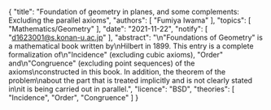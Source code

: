 {
    "title": "Foundation of geometry in planes, and some complements: Excluding the parallel axioms",
    "authors": [
        "Fumiya Iwama"
    ],
    "topics": [
        "Mathematics/Geometry"
    ],
    "date": "2021-11-22",
    "notify": [
        "d1623001@s.konan-u.ac.jp"
    ],
    "abstract": "\n\"Foundations of Geometry\" is a mathematical book written by\nHilbert in 1899. This entry is a complete formalization of\n\"Incidence\" (excluding cubic axioms), \"Order\" and\n\"Congruence\" (excluding point sequences) of the axioms\nconstructed in this book. In addition, the theorem of the problem\nabout the part that is treated implicitly and is not clearly stated in\nit is being carried out in parallel.",
    "licence": "BSD",
    "theories": [
        "Incidence",
        "Order",
        "Congruence"
    ]
}
